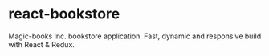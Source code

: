 # react-bookstore
Magic-books Inc. bookstore application. Fast, dynamic and responsive build with React &amp; Redux.
